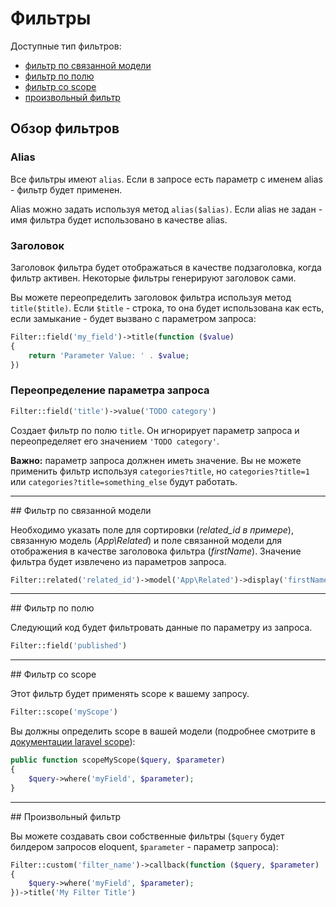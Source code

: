 # Фильтры

Доступные тип фильтров:

 * [фильтр по связанной модели](filters#related)
 * [фильтр по полю](filters#field)
 * [фильтр со scope](filters#scope)
 * [произвольный фильтр](filters#custom)

## Обзор фильтров

### Alias

Все фильтры имеют `alias`. Если в запросе есть параметр с именем alias - фильтр будет применен.

Alias можно задать используя метод `alias($alias)`. Если alias не задан - имя фильтра будет использовано в качестве alias.

### Заголовок

Заголовок фильтра будет отображаться в качестве подзаголовка, когда фильтр активен. Некоторые фильтры генерируют заголовок сами.

Вы можете переопределить заголовок фильтра используя метод `title($title)`. Если `$title` - строка, то она будет использована как есть, если замыкание - будет вызвано с параметром запроса:

```php
Filter::field('my_field')->title(function ($value)
{
	return 'Parameter Value: ' . $value;
})
```

### Переопределение параметра запроса

```php
Filter::field('title')->value('TODO category')
```

Создает фильтр по полю `title`. Он игнорирует параметр запроса и переопределяет его значением `'TODO category'`.

**Важно:** параметр запроса должнен иметь значение. Вы не можете применить фильтр используя `categories?title`, но `categories?title=1` или `categories?title=something_else` будут работать.

<hr/>
<a name="#related"></a>
## Фильтр по связанной модели

Необходимо указать поле для сортировки (*related_id в примере*), связанную модель (*App\Related*) и поле связанной модели для отображения в качестве заголовока фильтра (*firstName*). Значение фильтра будет извлечено из параметров запроса.

```php
Filter::related('related_id')->model('App\Related')->display('firstName')
```

<hr/>
<a name="#field"></a>
## Фильтр по полю

Следующий код будет фильтровать данные по параметру из запроса.

```php
Filter::field('published')
```

<hr/>
<a name="scope"></a>
## Фильтр со scope

Этот фильтр будет применять scope к вашему запросу.

```php
Filter::scope('myScope')
```

Вы должны определить scope в вашей модели (подробнее смотрите в [документации laravel scope](http://laravel.com/docs/5.0/eloquent#query-scopes)):

```php
public function scopeMyScope($query, $parameter)
{
	$query->where('myField', $parameter);
}
```

<hr/>
<a name="custom"></a>
## Произвольный фильтр

Вы можете создавать свои собственные фильтры (`$query` будет билдером запросов eloquent, `$parameter` - параметр запроса):

```php
Filter::custom('filter_name')->callback(function ($query, $parameter)
{
	$query->where('myField', $parameter);
})->title('My Filter Title')
```